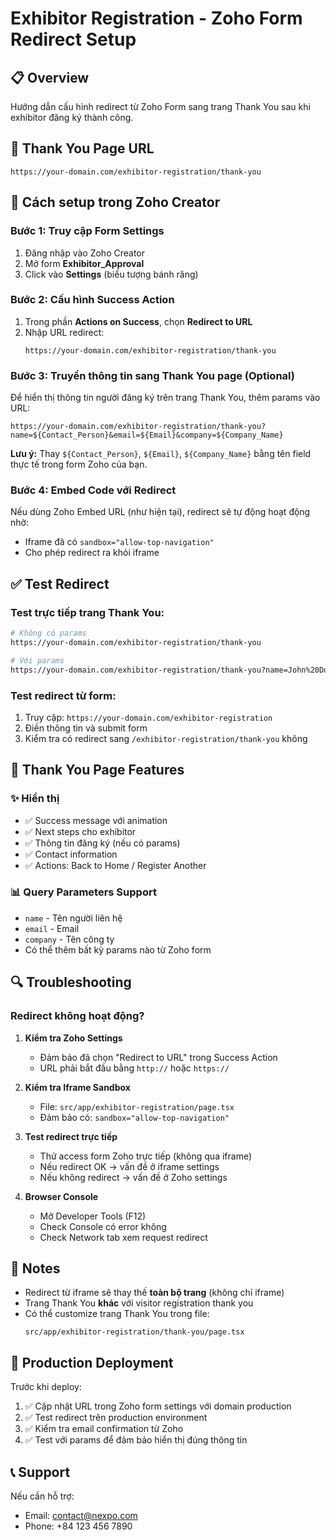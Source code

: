 # Exhibitor Registration - Zoho Form Redirect Setup

## 📋 Overview
Hướng dẫn cấu hình redirect từ Zoho Form sang trang Thank You sau khi exhibitor đăng ký thành công.

## 🎯 Thank You Page URL
```
https://your-domain.com/exhibitor-registration/thank-you
```

## 🔧 Cách setup trong Zoho Creator

### Bước 1: Truy cập Form Settings
1. Đăng nhập vào Zoho Creator
2. Mở form **Exhibitor_Approval**
3. Click vào **Settings** (biểu tượng bánh răng)

### Bước 2: Cấu hình Success Action
1. Trong phần **Actions on Success**, chọn **Redirect to URL**
2. Nhập URL redirect:
   ```
   https://your-domain.com/exhibitor-registration/thank-you
   ```

### Bước 3: Truyền thông tin sang Thank You page (Optional)
Để hiển thị thông tin người đăng ký trên trang Thank You, thêm params vào URL:

```
https://your-domain.com/exhibitor-registration/thank-you?name=${Contact_Person}&email=${Email}&company=${Company_Name}
```

**Lưu ý:** Thay `${Contact_Person}`, `${Email}`, `${Company_Name}` bằng tên field thực tế trong form Zoho của bạn.

### Bước 4: Embed Code với Redirect
Nếu dùng Zoho Embed URL (như hiện tại), redirect sẽ tự động hoạt động nhờ:
- Iframe đã có `sandbox="allow-top-navigation"`
- Cho phép redirect ra khỏi iframe

## ✅ Test Redirect

### Test trực tiếp trang Thank You:
```bash
# Không có params
https://your-domain.com/exhibitor-registration/thank-you

# Với params
https://your-domain.com/exhibitor-registration/thank-you?name=John%20Doe&email=john@example.com&company=ABC%20Corp
```

### Test redirect từ form:
1. Truy cập: `https://your-domain.com/exhibitor-registration`
2. Điền thông tin và submit form
3. Kiểm tra có redirect sang `/exhibitor-registration/thank-you` không

## 🎨 Thank You Page Features

### ✨ Hiển thị
- ✅ Success message với animation
- ✅ Next steps cho exhibitor
- ✅ Thông tin đăng ký (nếu có params)
- ✅ Contact information
- ✅ Actions: Back to Home / Register Another

### 📊 Query Parameters Support
- `name` - Tên người liên hệ
- `email` - Email
- `company` - Tên công ty
- Có thể thêm bất kỳ params nào từ Zoho form

## 🔍 Troubleshooting

### Redirect không hoạt động?

1. **Kiểm tra Zoho Settings**
   - Đảm bảo đã chọn "Redirect to URL" trong Success Action
   - URL phải bắt đầu bằng `http://` hoặc `https://`

2. **Kiểm tra Iframe Sandbox**
   - File: `src/app/exhibitor-registration/page.tsx`
   - Đảm bảo có: `sandbox="allow-top-navigation"`

3. **Test redirect trực tiếp**
   - Thử access form Zoho trực tiếp (không qua iframe)
   - Nếu redirect OK → vấn đề ở iframe settings
   - Nếu không redirect → vấn đề ở Zoho settings

4. **Browser Console**
   - Mở Developer Tools (F12)
   - Check Console có error không
   - Check Network tab xem request redirect

## 📝 Notes

- Redirect từ iframe sẽ thay thế **toàn bộ trang** (không chỉ iframe)
- Trang Thank You **khác** với visitor registration thank you
- Có thể customize trang Thank You trong file:
  ```
  src/app/exhibitor-registration/thank-you/page.tsx
  ```

## 🚀 Production Deployment

Trước khi deploy:
1. ✅ Cập nhật URL trong Zoho form settings với domain production
2. ✅ Test redirect trên production environment
3. ✅ Kiểm tra email confirmation từ Zoho
4. ✅ Test với params để đảm bảo hiển thị đúng thông tin

## 📞 Support

Nếu cần hỗ trợ:
- Email: contact@nexpo.com
- Phone: +84 123 456 7890

